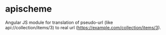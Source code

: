 # apischeme
Angular JS module for translation of pseudo-url (like api://collection/items/3) to real url (https://example.com/collection/items/3).
